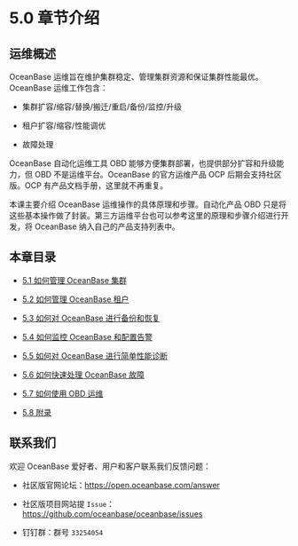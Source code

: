 # 5.0 章节介绍

## 运维概述

OceanBase 运维旨在维护集群稳定、管理集群资源和保证集群性能最优。OceanBase 运维工作包含：

* 集群扩容/缩容/替换/搬迁/重启/备份/监控/升级

* 租户扩容/缩容/性能调优

* 故障处理

OceanBase 自动化运维工具 OBD 能够方便集群部署，也提供部分扩容和升级能力，但 OBD 不是运维平台。OceanBase 的官方运维产品 OCP 后期会支持社区版。OCP 有产品文档手册，这里就不再重复。

本课主要介绍 OceanBase 运维操作的具体原理和步骤。自动化产品 OBD 只是将这些基本操作做了封装。第三方运维平台也可以参考这里的原理和步骤介绍进行开发，将 OceanBase 纳入自己的产品支持列表中。

## 本章目录

* [5.1 如何管理 OceanBase 集群](../5.5-0-o-m-oceanbase-database/2.5-1-how-to-manage-an-oceanbase-cluster.md)

* [5.2 如何管理 OceanBase 租户](../5.5-0-o-m-oceanbase-database/3.5-2-how-to-manage-oceanbase-tenants.md)

* [5.3 如何对 OceanBase 进行备份和恢复](../5.5-0-o-m-oceanbase-database/4.5-3-how-to-back-up-and-restore-oceanbase.md)

* [5.4 如何监控 OceanBase 和配置告警](../5.5-0-o-m-oceanbase-database/5.5-4-monitor-oceanbase-and-configure-alerts.md)

* [5.5 如何对 OceanBase 进行简单性能诊断](../5.5-0-o-m-oceanbase-database/6.5-5-how-to-perform-performance-diagnosis-for-oceanbase.md)

* [5.6 如何快速处理 OceanBase 故障](../5.5-0-o-m-oceanbase-database/7.5-6-how-to-quickly-troubleshoot-oceanbase-faults.md)

* [5.7 如何使用 OBD 运维](../5.5-0-o-m-oceanbase-database/8.5-7-how-to-use-obd-based-o-m.md)

* [5.8 附录](../5.5-0-o-m-oceanbase-database/9.5-8-appendix.md)

## 联系我们

欢迎 OceanBase 爱好者、用户和客户联系我们反馈问题：

* 社区版官网论坛：https://open.oceanbase.com/answer

* 社区版项目网站提 `Issue`：https://github.com/oceanbase/oceanbase/issues

* 钉钉群：群号 `33254054`

